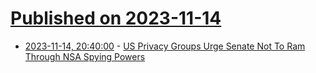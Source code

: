 # [Published on 2023-11-14](index.md)

* [2023-11-14, 20:40:00](https://news.slashdot.org/story/23/11/14/1922218/us-privacy-groups-urge-senate-not-to-ram-through-nsa-spying-powers?utm_source=rss1.0mainlinkanon&utm_medium=feed) - [US Privacy Groups Urge Senate Not To Ram Through NSA Spying Powers](https://news.slashdot.org/story/23/11/14/1922218/us-privacy-groups-urge-senate-not-to-ram-through-nsa-spying-powers?utm_source=rss1.0mainlinkanon&utm_medium=feed)
